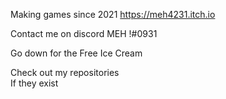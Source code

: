 
Making games since 2021
https://meh4231.itch.io

Contact me on discord MEH !#0931

Go down for the Free Ice Cream

Check out my repositories  
If they exist
